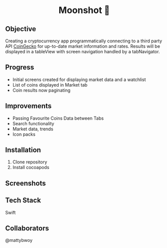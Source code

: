 <h1 align="center">

Moonshot :full_moon_with_face:

</h1>

## Objective
Creating a cryptocurrency app programmatically connecting to a third party API [CoinGecko](https://www.coingecko.com/en/api) for up-to-date market information and rates. 
Results will be displayed in a tableView with screen navigation handled by a tabNavigator.

## Progress
- Initial screens created for displaying market data and a watchlist
- List of coins displayed in Market tab
- Coin results now paginating

## Improvements
- Passing Favourite Coins Data between Tabs
- Search functionality
- Market data, trends
- Icon packs

## Installation

1. Clone repository
2. Install cocoapods

## Screenshots

## Tech Stack
Swift

## Collaborators
@mattybwoy
